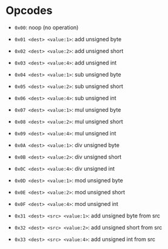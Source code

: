 # Opcodes

-   `0x00`: noop (no operation)

-   `0x01 <dest> <value:1>`: add unsigned byte
-   `0x02 <dest> <value:2>`: add unsigned short
-   `0x03 <dest> <value:4>`: add unsigned int

-   `0x04 <dest> <value:1>`: sub unsigned byte
-   `0x05 <dest> <value:2>`: sub unsigned short
-   `0x06 <dest> <value:4>`: sub unsigned int

-   `0x07 <dest> <value:1>`: mul unsigned byte
-   `0x08 <dest> <value:2>`: mul unsigned short
-   `0x09 <dest> <value:4>`: mul unsigned int

-   `0x0A <dest> <value:1>`: div unsigned byte
-   `0x0B <dest> <value:2>`: div unsigned short
-   `0x0C <dest> <value:4>`: div unsigned int

-   `0x0D <dest> <value:1>`: mod unsigned byte
-   `0x0E <dest> <value:2>`: mod unsigned short
-   `0x0F <dest> <value:4>`: mod unsigned int

-   `0x31 <dest> <src> <value:1>`: add unsigned byte from src
-   `0x32 <dest> <src> <value:2>`: add unsigned short from src
-   `0x33 <dest> <src> <value:4>`: add unsigned int from src
